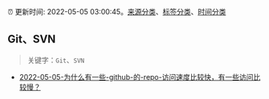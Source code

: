 :alarm_clock: 更新时间: 2022-05-05 03:00:45。[来源分类](../README.md)、[标签分类](../TAGS.md)、[时间分类](../TIMELINE.md)

## Git、SVN


> 关键字：`Git`、`SVN`



- [2022-05-05-为什么有一些-github-的-repo-访问速度比较快，有一些访问比较慢？](https://www.v2ex.com/t/850882) 